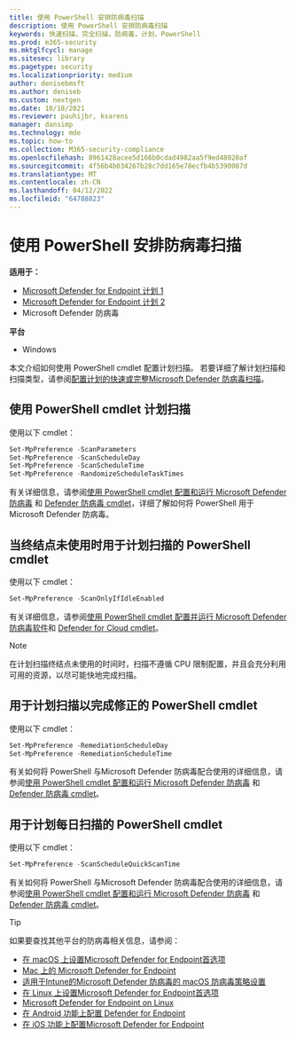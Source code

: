 ```yaml
---
title: 使用 PowerShell 安排防病毒扫描
description: 使用 PowerShell 安排防病毒扫描
keywords: 快速扫描，完全扫描，防病毒，计划，PowerShell
ms.prod: m365-security
ms.mktglfcycl: manage
ms.sitesec: library
ms.pagetype: security
ms.localizationpriority: medium
author: denisebmsft
ms.author: deniseb
ms.custom: nextgen
ms.date: 10/18/2021
ms.reviewer: pauhijbr, ksarens
manager: dansimp
ms.technology: mde
ms.topic: how-to
ms.collection: M365-security-compliance
ms.openlocfilehash: 8961428acee5d166b0cdad4982aa5f9ed48020af
ms.sourcegitcommit: 4f56b4b034267b28c7dd165e78ecfb4b5390087d
ms.translationtype: MT
ms.contentlocale: zh-CN
ms.lasthandoff: 04/12/2022
ms.locfileid: "64788823"
---
```

# <a name="schedule-antivirus-scans-using-powershell"></a>使用 PowerShell 安排防病毒扫描

**适用于：**
- [Microsoft Defender for Endpoint 计划 1](https://go.microsoft.com/fwlink/?linkid=2154037)
- [Microsoft Defender for Endpoint 计划 2](https://go.microsoft.com/fwlink/?linkid=2154037)
- Microsoft Defender 防病毒

**平台**
- Windows

本文介绍如何使用 PowerShell cmdlet 配置计划扫描。 若要详细了解计划扫描和扫描类型，请参阅[配置计划的快速或完整Microsoft Defender 防病毒扫描](schedule-antivirus-scans.md)。 

## <a name="use-powershell-cmdlets-to-schedule-scans"></a>使用 PowerShell cmdlet 计划扫描

使用以下 cmdlet：

```PowerShell
Set-MpPreference -ScanParameters
Set-MpPreference -ScanScheduleDay
Set-MpPreference -ScanScheduleTime
Set-MpPreference -RandomizeScheduleTaskTimes

```

有关详细信息，请参阅[使用 PowerShell cmdlet 配置和运行 Microsoft Defender 防病毒](use-powershell-cmdlets-microsoft-defender-antivirus.md) 和 [Defender 防病毒 cmdlet](/powershell/module/defender/)，详细了解如何将 PowerShell 用于Microsoft Defender 防病毒。

## <a name="powershell-cmdlets-for-scheduling-scans-when-an-endpoint-is-not-in-use"></a>当终结点未使用时用于计划扫描的 PowerShell cmdlet

使用以下 cmdlet：

```PowerShell
Set-MpPreference -ScanOnlyIfIdleEnabled
```

有关详细信息，请参阅[使用 PowerShell cmdlet 配置并运行 Microsoft Defender 防病毒软件](use-powershell-cmdlets-microsoft-defender-antivirus.md)和 [Defender for Cloud cmdlet](/powershell/module/defender/)。

> [!NOTE]
> 在计划扫描终结点未使用的时间时，扫描不遵循 CPU 限制配置，并且会充分利用可用的资源，以尽可能快地完成扫描。

## <a name="powershell-cmdlets-for-scheduling-scans-to-complete-remediation"></a>用于计划扫描以完成修正的 PowerShell cmdlet

使用以下 cmdlet：

```PowerShell
Set-MpPreference -RemediationScheduleDay
Set-MpPreference -RemediationScheduleTime
```

有关如何将 PowerShell 与Microsoft Defender 防病毒配合使用的详细信息，请参阅[使用 PowerShell cmdlet 配置和运行 Microsoft Defender 防病毒](use-powershell-cmdlets-microsoft-defender-antivirus.md) 和 [Defender 防病毒 cmdlet](/powershell/module/defender/)。

## <a name="powershell-cmdlets-for-scheduling-daily-scans"></a>用于计划每日扫描的 PowerShell cmdlet

使用以下 cmdlet：

```PowerShell
Set-MpPreference -ScanScheduleQuickScanTime
```

有关如何将 PowerShell 与Microsoft Defender 防病毒配合使用的详细信息，请参阅[使用 PowerShell cmdlet 配置和运行 Microsoft Defender 防病毒](use-powershell-cmdlets-microsoft-defender-antivirus.md) 和 [Defender 防病毒 cmdlet](/powershell/module/defender/)。

> [!TIP]
> 如果要查找其他平台的防病毒相关信息，请参阅：
> - [在 macOS 上设置Microsoft Defender for Endpoint首选项](mac-preferences.md)
> - [Mac 上的 Microsoft Defender for Endpoint](microsoft-defender-endpoint-mac.md)
> - [适用于Intune的Microsoft Defender 防病毒的 macOS 防病毒策略设置](/mem/intune/protect/antivirus-microsoft-defender-settings-macos)
> - [在 Linux 上设置Microsoft Defender for Endpoint首选项](linux-preferences.md)
> - [Microsoft Defender for Endpoint on Linux](microsoft-defender-endpoint-linux.md)
> - [在 Android 功能上配置 Defender for Endpoint](android-configure.md)
> - [在 iOS 功能上配置Microsoft Defender for Endpoint](ios-configure-features.md)